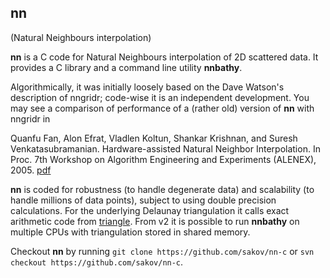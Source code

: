## nn ##
(Natural Neighbours interpolation)

**nn** is a C code for Natural Neighbours interpolation of 2D scattered data. It provides a C library and a command line 
utility **nnbathy**. 

Algorithmically, it was initially loosely based on the Dave Watson's description of nngridr; code-wise it is an 
independent development. You may see a comparison of performance of a (rather old) version of **nn** with nngridr in

  Quanfu Fan, Alon Efrat, Vladlen Koltun, Shankar Krishnan, and Suresh 
  Venkatasubramanian. Hardware-assisted Natural Neighbor Interpolation. 
  In Proc. 7th Workshop on Algorithm Engineering and Experiments (ALENEX), 2005.
  [pdf](http://nn-c.googlecode.com/files/fan05a.pdf)

**nn** is coded for robustness (to handle degenerate data) and scalability (to handle millions of data points), subject 
to using double precision calculations. For the underlying Delaunay triangulation it calls exact arithmetic code from 
[triangle](http://www.cs.cmu.edu/~quake/triangle.html). From v2 it is possible to run **nnbathy** on multiple CPUs with
triangulation stored in shared memory.


Checkout **nn** by running `git clone https://github.com/sakov/nn-c` or `svn checkout https://github.com/sakov/nn-c`.
